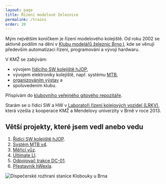 ```yaml
---
layout: page
title: Řízení modelové železnice
permalink: /trains
order: 20
---
```


Mým největším koníčkem je řízení modelového kolejiště. Od roku 2002 se
aktivně podílím na dění v [Klubu modelářů železnic
Brno I](http://www.kmz-brno.cz/), kde se věnuji především automatizaci řízení,
programování a vývoji hardwaru.

V KMŽ se zabývám:

 * vývojem [řídícího SW kolejiště hJOP](http://hjop.kmz-brno.cz/),
 * vývojem elektroniky kolejiště, např. systému [MTB](https://mtb.kmz-brno.cz/),
 * [organizováním
   výstav](https://www.kmz-brno.cz/rubrika/vystavy/) a
 * spoluvedením klubu.

Přispívám do [klubovního veřejného gitového
repozitáře](https://github.com/kmzbrnoI).

Starám se o řídicí SW a HW v [Laboratoři řízení
kolejových vozidel (LRKV)](http://lrkv.pef.mendelu.cz/), která vzešla
z kooperace KMŽ a Mendelovy univerzity v Brně v roce 2013.

## Větší projekty, které jsem vedl anebo vedu

1. [Řídící SW kolejiště hJOP](http://hjop.kmz-brno.cz/).
2. [Systém MTB v4](https://mtb.kmz-brno.cz/).
3. [Měřicí vůz](https://wsm.kmz-brno.cz/).
4. [Ultimate LI](https://uli.kmz-brno.cz).
5. [Odpojovač trakce DC-01](https://www.kmz-brno.cz/dc01/).
6. [Přestavník hWexla](https://www.kmz-brno.cz/hwexla/).

![Dispečerské rozhraní stanice Klobouky u Brna](assets/klobouky.png)
